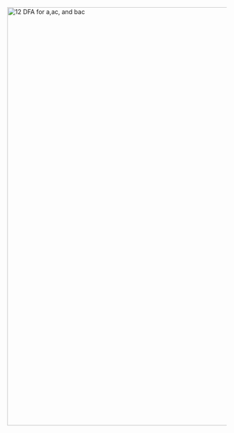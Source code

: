 <img width="960" alt="12 DFA for a,ac, and bac" src="https://user-images.githubusercontent.com/113409861/236698538-82ec242d-c249-43c4-ac22-a2b703e32ff6.png">
